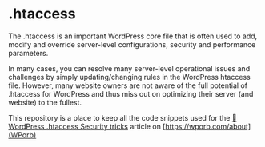 # .htaccess
The .htaccess is an important WordPress core file that is often used to add, modify and override server-level configurations, security and performance parameters.

In many cases, you can resolve many server-level operational issues and challenges by simply updating/changing rules in the WordPress htaccess file. However, many website owners are not aware of the full potential of .htaccess for WordPress and thus miss out on optimizing their server (and website) to the fullest.

This repository is a place to keep all the code snippets used for the [🔰 WordPress .htaccess Security tricks](https://wporb.com/tips/wordpress-htaccess-security-tricks/) article on [https://wporb.com/about](WPorb)

